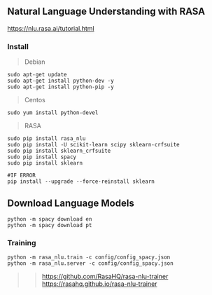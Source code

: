 ## Natural Language Understanding with RASA
https://nlu.rasa.ai/tutorial.html

### Install

> Debian
```{shell, engine='bash', count_lines}
sudo apt-get update
sudo apt-get install python-dev -y
sudo apt-get install python-pip -y
```

> Centos
```{shell, engine='bash', count_lines}
sudo yum install python-devel
```

> RASA

```{shell, engine='bash', count_lines}
sudo pip install rasa_nlu
sudo pip install -U scikit-learn scipy sklearn-crfsuite
sudo pip install sklearn_crfsuite
sudo pip install spacy
sudo pip install sklearn

#IF ERROR
pip install --upgrade --force-reinstall sklearn
```

## Download Language Models

```{shell, engine='bash', count_lines}
python -m spacy download en
python -m spacy download pt
```

### Training
```{shell, engine='bash', count_lines}
python -m rasa_nlu.train -c config/config_spacy.json
python -m rasa_nlu.server -c config/config_spacy.json
```

>> https://github.com/RasaHQ/rasa-nlu-trainer
>> https://rasahq.github.io/rasa-nlu-trainer